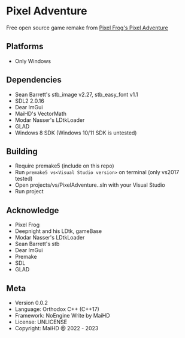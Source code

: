 # Pixel Adventure
Free open source game remake from [Pixel Frog's Pixel Adventure](https://pixelfrog-assets.itch.io/pixel-adventure-1)

## Platforms
- Only Windows

## Dependencies
- Sean Barrett's stb_image v2.27, stb_easy_font v1.1
- SDL2 2.0.16
- Dear ImGui
- MaiHD's VectorMath
- Modar Nasser's LDtkLoader
- GLAD
- Windows 8 SDK (Windows 10/11 SDK is untested)

## Building
- Require premake5 (include on this repo)
- Run `premake5 vs<Visual Studio version>` on terminal (only vs2017 tested)
- Open projects/vs<Visual Studio version>/PixelAdventure.<Visual Studio version>.sln with your Visual Studio
- Run project

## Acknowledge
- Pixel Frog
- Deepnight and his LDtk, gameBase
- Modar Nasser's LDtkLoader
- Sean Barrett's stb
- Dear ImGui
- Premake
- SDL
- GLAD

## Meta
- Version 0.0.2
- Language: Orthodox C++ (C++17)
- Framework: NoEngine Write by MaiHD
- License: UNLICENSE
- Copyright: MaiHD @ 2022 - 2023